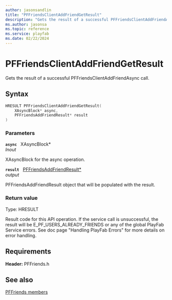 ```yaml
---
author: jasonsandlin
title: "PFFriendsClientAddFriendGetResult"
description: "Gets the result of a successful PFFriendsClientAddFriendAsync call."
ms.author: jasonsa
ms.topic: reference
ms.service: playfab
ms.date: 02/22/2024
---
```


# PFFriendsClientAddFriendGetResult  

Gets the result of a successful PFFriendsClientAddFriendAsync call.  

## Syntax  
  
```cpp
HRESULT PFFriendsClientAddFriendGetResult(  
    XAsyncBlock* async,  
    PFFriendsAddFriendResult* result  
)  
```  
  
### Parameters  
  
**`async`** &nbsp; XAsyncBlock*  
*_Inout_*  
  
XAsyncBlock for the async operation.  
  
**`result`** &nbsp; [PFFriendsAddFriendResult*](../../pffriendstypes/structs/pffriendsaddfriendresult.md)  
*output*  
  
PFFriendsAddFriendResult object that will be populated with the result.  
  
  
### Return value
Type: HRESULT
  
Result code for this API operation. If the service call is unsuccessful, the result will be E_PF_USERS_ALREADY_FRIENDS or any of the global PlayFab Service errors. See doc page "Handling PlayFab Errors" for more details on error handling.
  
  
## Requirements  
  
**Header:** PFFriends.h
  
## See also  
[PFFriends members](../pffriends_members.md)  

  
  
